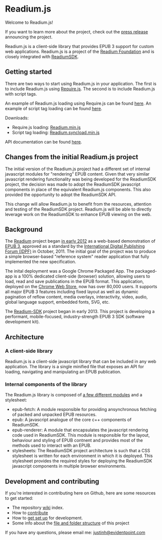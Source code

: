 # Readium.js

Welcome to Readium.js!

If you want to learn more about the project, check out the [press release](http://readium.org/news/announcing-readiumjs-a-javascript-library-for-browser-based-epub-3-reading) announcing the project. 

Readium.js is a client-side library that provides EPUB 3 support for custom web applications. Readium.js is a project of the [Readium Foundation](http://readium.org/readium-foundation-announced) and is closely integrated with [ReadiumSDK](https://github.com/readium/readium-sdk).

## Getting started

There are two ways to start using Readium.js in your application. The first is to include Readium.js using [Require.js](http://requirejs.org/). The second is to include Readium.js with script tags. 

An example of Readium.js loading using Require.js can be found [here](https://github.com/readium/readium-viewer-demo1/blob/master/index.html). An example of script tag loading can be found [here](https://github.com/readium/readium-viewer-demo1/blob/master/index-sync.html).

Downloads:

* Require.js loading: [Readium.min.js](https://github.com/readium/Readium-Web-Components/blob/master/epub-modules/readium-js/out/Readium.min.js)
* Script tag loading: [Readium.syncload.min.js](https://raw.github.com/readium/Readium-Web-Components/master/epub-modules/readium-js/out/Readium.syncload.min.js) 

API documentation can be found [here](http://readium.github.io/SDK-api-doc/).

## Changes from the initial Readium.js project

The initial version of the Readium.js project had a different set of internal javascript modules for "rendering" EPUB content. Given that very similar javascript rendering functionality was being developed for the ReadiumSDK project, the decision was made to adopt the ReadiumSDK javascript components in place of the equivalent Readium.js components. This also provided the opportunity to adopt the ReadiumSDK API. 

This change will allow Readium.js to benefit from the resources, attention and testing of the ReadiumSDK project. Readium.js will be able to directly leverage work on the ReadiumSDK to enhance EPUB viewing on the web.  

## Background 

The [Readium](http://readium.org) project began [in early 2012](http://idpf.org/news/readium-open-source-initiative-launched-to-accelerate-adoption-of-epub-3) as a web-based demonstration of [EPUB 3](http://idpf.org/epub/30), approved as a standard by the [International Digital Publishing Forum (IDPF)](http://idpf.org) in October, 2011. The initial goal of the project was to produce a simple browser-based "reference system" reader application that fully implemented the new specification.

The inital deployment was a Google Chrome Packaged App. The packaged-app is a 100% dedicated client-side (browser) solution, allowing users to load, read and save publications in the EPUB format. This application, deployed on the [Chrome Web Store](https://chrome.google.com/webstore/detail/empty-title/fepbnnnkkadjhjahcafoaglimekefifl?hl=en-US), now has over 80,000 users. It supports all major EPUB 3 features including fixed layout as well as dynamic pagination of reflow content, media overlays, interactivity, video, audio, global language support, embedded fonts, SVG, etc.

The [Readium-SDK](http://readium.org/projects/readium-sdk) project began in early 2013. This project is developing a performant, mobile-focused, industry-strength EPUB 3 SDK (software development kit). 

## Architecture

### A client-side library

Readium.js is a client-side javascript library that can be included in any web application. The library is a single minified file that exposes an API for loading, navigating and manipulating an EPUB publication.

### Internal components of the library

The Readium.js library is composed of [a few different modules](https://github.com/readium/Readium-Web-Components/tree/master/epub-modules) and a stylesheet: 

* epub-fetch: A module responsible for providing ansynchronous fetching of packed and unpacked EPUB resources. 
* epub: A javascript analogue of the core c++ components of ReadiumSDK. 
* epub-renderer: A module that encapsulates the javascript rendering code used in ReadiumSDK. This module is responsible for the layout, behaviour and styling of EPUB contnent and provides most of the methods used to interact with an EPUB. 
* stylesheets: The ReadiumSDK project architecture is such that a CSS stylesheet is written for each environment in which it is deployed. This stylesheet provides the required styles for deploying the ReadiumSDK javascript components in multiple browser environments. 

## Development and contributing

If you're interested in contributing here on Github, here are some resources to get started: 

  * The repository [wiki](https://github.com/readium/Readium-Web-Components/wiki) index.
  * How to [contribute](https://github.com/readium/Readium-Web-Components/wiki/How-to-contribute-to-Readium.js)
  * How to [get set up](https://github.com/readium/Readium-Web-Components/wiki/Getting-Set-Up-For-Development) for development.
  * Some info about the [file and folder structure](https://github.com/readium/Readium-Web-Components/wiki/Project-structure) of this project

If you have any questions, please email me: justinh@evidentpoint.com
